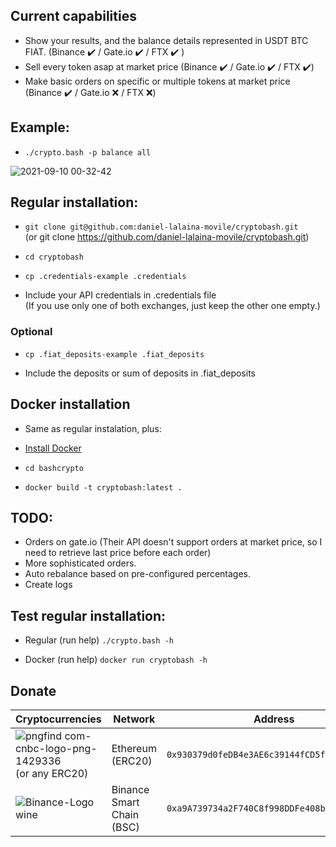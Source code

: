 ## Current capabilities

- Show your results, and the balance details represented in USDT BTC FIAT. (Binance ✔️ / Gate.io ✔️ / FTX ✔️ )
- Sell every token asap at market price (Binance ✔️ / Gate.io ✔️ / FTX ✔️)
- Make basic orders on specific or multiple tokens at market price (Binance ✔️ / Gate.io ❌ / FTX ❌)

## Example:
- `./crypto.bash -p balance all`

![2021-09-10 00-32-42](https://user-images.githubusercontent.com/1348148/132795835-55606189-a9ed-42c8-8127-8cade75cae4a.gif)

## Regular installation:

- `git clone git@github.com:daniel-lalaina-movile/cryptobash.git`  
(or git clone https://github.com/daniel-lalaina-movile/cryptobash.git)

- `cd cryptobash`

- `cp .credentials-example .credentials`

- Include your API credentials in .credentials file  
(If you use only one of both exchanges, just keep the other one empty.)

### Optional

- `cp .fiat_deposits-example .fiat_deposits`

- Include the deposits or sum of deposits in .fiat_deposits 

## Docker installation

- Same as regular instalation, plus:

- [Install Docker](https://docs.docker.com/get-docker/ "Docker")

- `cd bashcrypto`

- `docker build -t cryptobash:latest .`

## TODO:

- Orders on gate.io (Their API doesn't support orders at market price, so I need to retrieve last price before each order)
- More sophisticated orders.
- Auto rebalance based on pre-configured percentages.
- Create logs

## Test regular installation:

- Regular (run help) `./crypto.bash -h`  

- Docker (run help) `docker run cryptobash -h`  

## Donate

| Cryptocurrencies                                              | Network                   | Address                                                  |
| ------------------------------------------------------------- | ------------------------- | -------------------------------------------------------- |
| ![pngfind com-cnbc-logo-png-1429336](https://user-images.githubusercontent.com/1348148/132743912-04ae31f1-2c74-492c-b7fb-f415581cea28.png)<br>  (or any ERC20) | Ethereum (ERC20) | `0x930379d0feDB4e3AE6c39144fCD5f29f08Ee8235` |
| ![Binance-Logo wine](https://user-images.githubusercontent.com/1348148/132743946-4292efb3-5d20-41d9-955d-e26071810124.png) | Binance Smart Chain (BSC) | `0xa9A739734a2F740C8f998DDFe408bC9e39E3B415` |
